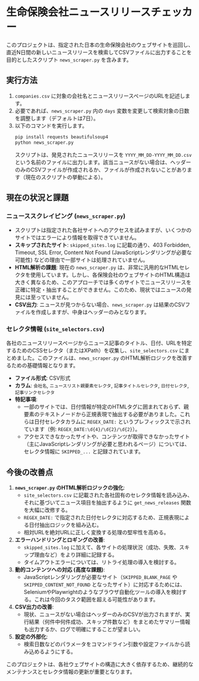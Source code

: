 # 生命保険会社ニュースリリースチェッカー

このプロジェクトは、指定された日本の生命保険会社のウェブサイトを巡回し、直近N日間の新しいニュースリリースを検索してCSVファイルに出力することを目的としたスクリプト `news_scraper.py` を含みます。

## 実行方法

1. `companies.csv` に対象の会社名とニュースリリースページのURLを記述します。
2. 必要であれば、`news_scraper.py` 内の `days` 変数を変更して検索対象の日数を調整します（デフォルトは7日）。
3. 以下のコマンドを実行します。
   ```bash
   pip install requests beautifulsoup4
   python news_scraper.py
   ```
   スクリプトは、発見されたニュースリリースを `YYYY_MM_DD-YYYY_MM_DD.csv` という名前のファイルに出力します。該当ニュースがない場合は、ヘッダーのみのCSVファイルが作成されるか、ファイルが作成されないことがあります（現在のスクリプトの挙動による）。

## 現在の状況と課題

### ニューススクレイピング (`news_scraper.py`)

- スクリプトは指定された各社サイトへのアクセスを試みますが、いくつかのサイトではエラーにより情報を取得できていません。
- **スキップされたサイト**: `skipped_sites.log` に記載の通り、403 Forbidden, Timeout, SSL Error, Content Not Found (JavaScriptレンダリングが必要な可能性) などの理由で一部サイトは処理されていません。
- **HTML解析の課題**: 現在の `news_scraper.py` は、非常に汎用的なHTMLセレクタを使用しています。しかし、各保険会社のウェブサイトのHTML構造は大きく異なるため、このアプローチでは多くのサイトでニュースリリースを正確に特定・抽出することができません。このため、現状ではニュースの発見には至っていません。
- **CSV出力**: ニュースが見つからない場合、`news_scraper.py` は結果のCSVファイルを作成しますが、中身はヘッダーのみとなります。

### セレクタ情報 (`site_selectors.csv`)

各社のニュースリリースページからニュース記事のタイトル、日付、URLを特定するためのCSSセレクタ（またはXPath）を収集し、`site_selectors.csv` にまとめました。このファイルは、`news_scraper.py` のHTML解析ロジックを改善するための基礎情報となります。

- **ファイル形式**: CSV形式
- **カラム**: `会社名`, `ニュースリスト親要素セレクタ`, `記事タイトルセレクタ`, `日付セレクタ`, `記事リンクセレクタ`
- **特記事項**:
    - 一部のサイトでは、日付情報が特定のHTMLタグに囲まれておらず、親要素のテキストノードから正規表現で抽出する必要がありました。これらは日付セレクタカラムに `REGEX_DATE:` というプレフィックスで示されています（例: `REGEX_DATE:\d{4}/\d{2}/\d{2}`）。
    - アクセスできなかったサイトや、コンテンツが取得できなかったサイト（主にJavaScriptレンダリングが必要と思われるページ）については、セレクタ情報に `SKIPPED_...` と記録されています。

## 今後の改善点

1.  **`news_scraper.py` のHTML解析ロジックの強化**:
    *   `site_selectors.csv` に記載された各社固有のセレクタ情報を読み込み、それに基づいてニュース項目を抽出するように `get_news_releases` 関数を大幅に改修する。
    *   `REGEX_DATE:` で指定された日付セレクタに対応するため、正規表現による日付抽出ロジックを組み込む。
    *   相対URLを絶対URLに正しく変換する処理の堅牢性を高める。
2.  **エラーハンドリングとロギングの改善**:
    *   `skipped_sites.log` に加えて、各サイトの処理状況（成功、失敗、スキップ理由など）をより詳細に記録する。
    *   タイムアウトエラーについては、リトライ処理の導入を検討する。
3.  **動的コンテンツへの対応 (高度な課題)**:
    *   JavaScriptレンダリングが必要なサイト（`SKIPPED_BLANK_PAGE` や `SKIPPED_CONTENT_NOT_FOUND` となったサイト）に対応するためには、SeleniumやPlaywrightのようなブラウザ自動化ツールの導入を検討する。これは今回のタスク範囲を超える可能性があります。
4.  **CSV出力の改善**:
    *   現状、ニュースがない場合はヘッダーのみのCSVが出力されますが、実行結果（何件中何件成功、スキップ件数など）をまとめたサマリー情報も出力するか、ログで明確にすることが望ましい。
5.  **設定の外部化**:
    *   検索日数などのパラメータをコマンドライン引数や設定ファイルから読み込めるようにする。

このプロジェクトは、各社ウェブサイトの構造に大きく依存するため、継続的なメンテナンスとセレクタ情報の更新が重要となります。
